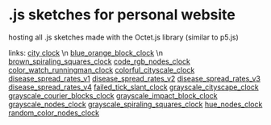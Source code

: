 # .js sketches for personal website
hosting all .js sketches made with the Octet.js library (similar to p5.js) 

links:
[city clock](https://milintun.github.io/js-sketches/big_colorful_cityscale_clock/) \n
[blue_orange_block_clock](https://milintun.github.io/js-sketches/blue_orange_block_clock/) \n
[brown_spiraling_squares_clock](https://milintun.github.io/js-sketches/brown_spiraling_squares_clock/)
[code_rgb_nodes_clock](https://milintun.github.io/js-sketches/code_rgb_nodes_clock/)
[color_watch_runningman_clock](https://milintun.github.io/js-sketches/color_watch_runningman_clock/)
[colorful_cityscale_clock](https://milintun.github.io/js-sketches/colorful_cityscale_clock/)
[disease_spread_rates_v1](https://milintun.github.io/js-sketches/disease_spread_rates_v1/)
[disease_spread_rates_v2](https://milintun.github.io/js-sketches/disease_spread_rates_v2/)
[disease_spread_rates_v3](https://milintun.github.io/js-sketches/disease_spread_rates_v3/)
[disease_spread_rates_v4](https://milintun.github.io/js-sketches/disease_spread_rates_v4/)
[failed_tick_slant_clock](https://milintun.github.io/js-sketches/failed_tick_slant_clock/)
[grayscale_cityscape_clock](https://milintun.github.io/js-sketches/grayscale_cityscape_clock/)
[grayscale_courier_blocks_clock](https://milintun.github.io/js-sketches/grayscale_courier_blocks_clock/)
[grayscale_impact_block_clock](https://milintun.github.io/js-sketches/grayscale_impact_block_clock/)
[grayscale_nodes_clock](https://milintun.github.io/js-sketches/grayscale_nodes_clock/)
[grayscale_spiraling_squares_clock](https://milintun.github.io/js-sketches/grayscale_spiraling_squares_clock/)
[hue_nodes_clock](https://milintun.github.io/js-sketches/hue_nodes_clock/)
[random_color_nodes_clock](https://milintun.github.io/js-sketches/random_color_nodes_clock/)




